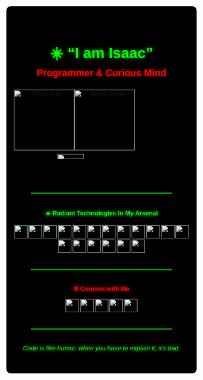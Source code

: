 <div align="center" style="background-color:#000; padding:40px 20px; border-radius:12px; position:relative; overflow:hidden; font-family:sans-serif;">

  <img 
    src="https://i.pinimg.com/originals/38/4b/a2/384ba299f332f7ebddbe2782e3c583d8.gif" 
    alt="Escanor Background" 
    style="position:absolute; top:0; left:0; width:100%; height:100%; object-fit:cover; opacity:0.18; mix-blend-mode:overlay;"
  />

  <div style="position:relative; z-index:1;">
    <h1 style="color:#00FF00; font-size:2.8em; margin-bottom:0; text-shadow:0 0 10px rgba(0,255,0,0.7);">
      ☀️ “I am Isaac”
    </h1>
    <h2 style="color:#FF0000; font-size:1.8em; margin-top:0; text-shadow:0 0 8px rgba(255,0,0,0.6);">
      Programmer & Curious Mind
    </h2>

  <div align="center" style="display:flex; flex-wrap:wrap; justify-content:left; align-items:left; margin:30px 0;">
  <img
    src="https://github-readme-stats.vercel.app/api?username=bigizic&show_icons=true&theme=chartreuse-dark&include_all_commits=true&count_private=true&border_radius=10"
    height="160"
    alt="GitHub Stats"
  />
    <img
    src="https://streak-stats.demolab.com?user=bigizic&theme=chartreuse-dark&border_radius=10&layout=compact"
    alt="GitHub Streak"
    height="160"
  />
  <div style="max-width:380px; min-width:280px; margin:10px;">
  <img
    src="https://github-readme-stats.vercel.app/api/top-langs?username=bigizic&layout=compact&theme=chartreuse-dark&langs_count=15&border_radius=10"
    alt="Top Languages"
    style="width:50%; border-radius:10px; height:auto;"
  />
  </div>
</div>
    <hr style="border:1px solid #00FF00; margin:40px auto; width:80%;" />
    <h3 style="color:#00FF00; text-shadow:0 0 10px rgba(0,255,0,0.8);">
      ☀️ Radiant Technologies In My Arsenal
    </h3>
    <p style="color:#FFFFFF;">
      <img src="https://cdn.jsdelivr.net/gh/devicons/devicon/icons/javascript/javascript-original.svg" height="35" />
      <img src="https://cdn.jsdelivr.net/gh/devicons/devicon/icons/typescript/typescript-original.svg" height="35" />
      <img src="https://cdn.jsdelivr.net/gh/devicons/devicon/icons/react/react-original.svg" height="35" />
      <img src="https://cdn.jsdelivr.net/gh/devicons/devicon/icons/redux/redux-original.svg" height="35" />
      <img src="https://cdn.jsdelivr.net/gh/devicons/devicon/icons/nextjs/nextjs-original.svg" height="35" />
      <img src="https://cdn.jsdelivr.net/gh/devicons/devicon/icons/nodejs/nodejs-original.svg" height="35" />
      <img src="https://cdn.jsdelivr.net/gh/devicons/devicon/icons/express/express-original.svg" height="35" />
      <img src="https://cdn.jsdelivr.net/gh/devicons/devicon/icons/docker/docker-original.svg" height="35" />
      <img src="https://cdn.jsdelivr.net/gh/devicons/devicon/icons/redis/redis-original.svg" height="35" />
      <img src="https://cdn.jsdelivr.net/gh/devicons/devicon/icons/mongodb/mongodb-original.svg" height="35" />
      <img src="https://cdn.jsdelivr.net/gh/devicons/devicon/icons/mysql/mysql-original.svg" height="35" />
      <img src="https://cdn.jsdelivr.net/gh/devicons/devicon/icons/postgresql/postgresql-original.svg" height="35" />
      <img src="https://cdn.jsdelivr.net/gh/devicons/devicon/icons/sqlite/sqlite-original.svg" height="35" />
      <img src="https://cdn.jsdelivr.net/gh/devicons/devicon/icons/python/python-original.svg" height="35" />
      <img src="https://cdn.jsdelivr.net/gh/devicons/devicon/icons/c/c-original.svg" height="35" />
      <img src="https://cdn.jsdelivr.net/gh/devicons/devicon/icons/cplusplus/cplusplus-original.svg" height="35" />
      <img src="https://cdn.jsdelivr.net/gh/devicons/devicon/icons/trello/trello-plain.svg" height="35" />
      <img src="https://cdn.jsdelivr.net/gh/devicons/devicon/icons/slack/slack-original.svg" height="35" />
    </p>
    <hr style="border:1px solid #00FF00; margin:40px auto; width:80%;" />
    <h3 style="color:#FF0000; text-shadow:0 0 8px rgba(255,0,0,0.8);">
      🌐 Connect with Me
    </h3>
    <p align="center">
      <a href="https://youtube.com/@bigizic?si=JRr0BW_xDhCY2Yfx" target="_blank">
        <img src="https://img.shields.io/badge/Youtube-FF0000?style=for-the-badge&logo=youtube&logoColor=white" height="35" />
      </a>
      <a href="mailto:olalekanisaac75@gmail.com" target="_blank">
        <img src="https://img.shields.io/badge/Gmail-D14836?style=for-the-badge&logo=gmail&logoColor=white" height="35" />
      </a>
      <a href="https://www.linkedin.com/in/isaac-ajibola-73a31025a" target="_blank">
        <img src="https://img.shields.io/badge/LinkedIn-00A0DC?style=for-the-badge&logo=linkedin&logoColor=white" height="35" />
      </a>
      <a href="https://instagram.com/smallsilverback" target="_blank">
        <img src="https://img.shields.io/badge/Instagram-E4405F?style=for-the-badge&logo=instagram&logoColor=white" height="35" />
      </a>
      <a href="https://discord.gg" target="_blank">
        <img src="https://img.shields.io/badge/Discord-00FF00?style=for-the-badge&logo=discord&logoColor=000000" height="35" />
      </a>
    </p>
    <hr style="border:1px solid #00FF00; margin:40px auto; width:80%;" />
    <p align="center" style="color:#00FF00; font-style:italic; text-shadow:0 0 10px rgba(0,255,0,0.8); font-size:1.2em;">
      Code is like humor, when you have to explain it, it’s bad.
    </p>
  </div>
</div>
